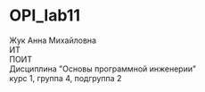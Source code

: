 # OPI_lab11
Жук 
Анна
Михайловна <br>
ИТ <br>
ПОИТ <br>
Дисциплина "Основы программной инженерии"<br>
курс 1, группа 4, подгруппа 2<br>

